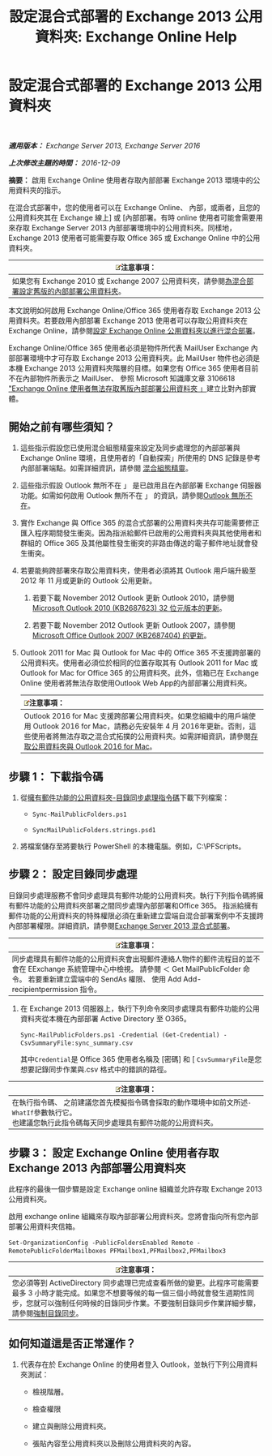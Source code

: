 ﻿---
title: '設定混合式部署的 Exchange 2013 公用資料夾: Exchange Online Help'
TOCTitle: 設定混合式部署的 Exchange 2013 公用資料夾
ms:assetid: b828520f-022c-4fcb-ab68-e1c330e87c33
ms:mtpsurl: https://technet.microsoft.com/zh-tw/library/Dn986544(v=EXCHG.150)
ms:contentKeyID: 65296579
ms.date: 05/23/2018
mtps_version: v=EXCHG.150
ms.translationtype: MT
---

# 設定混合式部署的 Exchange 2013 公用資料夾

 

_**適用版本：** Exchange Server 2013, Exchange Server 2016_

_**上次修改主題的時間：** 2016-12-09_

**摘要：**  啟用 Exchange Online 使用者存取內部部署 Exchange 2013 環境中的公用資料夾的指示。

在混合式部署中，您的使用者可以在 Exchange Online、 內部，或兩者，且您的公用資料夾其在 Exchange 線上\] 或 \[內部部署。有時 online 使用者可能會需要用來存取 Exchange Server 2013 內部部署環境中的公用資料夾。同樣地，Exchange 2013 使用者可能需要存取 Office 365 或 Exchange Online 中的公用資料夾。

<table>
<thead>
<tr class="header">
<th><img src="images/Bb124558.note(EXCHG.150).gif" title="注意事項" alt="注意事項" />注意事項：</th>
</tr>
</thead>
<tbody>
<tr class="odd">
<td>如果您有 Exchange 2010 或 Exchange 2007 公用資料夾，請參閱<a href="configure-legacy-on-premises-public-folders-for-a-hybrid-deployment-exchange-2013-help.md">為混合部署設定舊版的內部部署公用資料夾</a>。</td>
</tr>
</tbody>
</table>


本文說明如何啟用 Exchange Online/Office 365 使用者存取 Exchange 2013 公用資料夾。若要啟用內部部署 Exchange 2013 使用者可以存取公用資料夾在 Exchange Online，請參閱[設定 Exchange Online 公用資料夾以進行混合部署](configure-exchange-online-public-folders-for-a-hybrid-deployment-exchange-2013-help.md)。

Exchange Online/Office 365 使用者必須是物件所代表 MailUser Exchange 內部部署環境中才可存取 Exchange 2013 公用資料夾。此 MailUser 物件也必須是本機 Exchange 2013 公用資料夾階層的目標。如果您有 Office 365 使用者目前不在內部物件所表示之 MailUser、 參照 Microsoft 知識庫文章 3106618 ["Exchange Online 使用者無法存取舊版內部部署公用資料夾 」](https://go.microsoft.com/fwlink/p/?linkid=699451)建立比對內部實體。

## 開始之前有哪些須知？

1.  這些指示假設您已使用混合組態精靈來設定及同步處理您的內部部署與 Exchange Online 環境，且使用者的「自動探索」所使用的 DNS 記錄是參考內部部署端點。如需詳細資訊，請參閱 [混合組態精靈](https://technet.microsoft.com/zh-tw/library/hh529921\(v=exchg.150\))。

2.  這些指示假設 Outlook 無所不在 」 是已啟用且在內部部署 Exchange 伺服器功能。如需如何啟用 Outlook 無所不在 」 的資訊，請參閱[Outlook 無所不在](outlook-anywhere-exchange-2013-help.md)。

3.  實作 Exchange 與 Office 365 的混合式部署的公用資料夾共存可能需要修正匯入程序期間發生衝突。因為指派給郵件已啟用的公用資料夾與其他使用者和群組的 Office 365 及其他屬性發生衝突的非路由傳送的電子郵件地址就會發生衝突。

4.  若要能夠跨部署來存取公用資料夾，使用者必須將其 Outlook 用戶端升級至 2012 年 11 月或更新的 Outlook 公用更新。
    
    1.  若要下載 November 2012 Outlook 更新 Outlook 2010，請參閱[Microsoft Outlook 2010 (KB2687623) 32 位元版本的更新](https://www.microsoft.com/en-us/download/details.aspx?id=35702)。
    
    2.  若要下載 November 2012 Outlook 更新 Outlook 2007，請參閱[Microsoft Office Outlook 2007 (KB2687404) 的更新](https://www.microsoft.com/en-us/download/details.aspx?id=35718)。

5.  Outlook 2011 for Mac 與 Outlook for Mac 中的 Office 365 不支援跨部署的公用資料夾。使用者必須位於相同的位置存取其有 Outlook 2011 for Mac 或 Outlook for Mac for Office 365 的公用資料夾。此外，信箱已在 Exchange Online 使用者將無法存取使用Outlook Web App的內部部署公用資料夾。
    
    <table>
    <thead>
    <tr class="header">
    <th><img src="images/Bb124558.note(EXCHG.150).gif" title="注意事項" alt="注意事項" />注意事項：</th>
    </tr>
    </thead>
    <tbody>
    <tr class="odd">
    <td>Outlook 2016 for Mac 支援跨部署公用資料夾。如果您組織中的用戶端使用 Outlook 2016 for Mac，請務必先安裝年 4 月 2016年更新。否則，這些使用者將無法存取之混合式拓撲的公用資料夾。如需詳細資訊，請參閱<a href="accessing-public-folders-with-outlook-2016-for-mac-exchange-2013-help.md">存取公用資料夾與 Outlook 2016 for Mac</a>。</td>
    </tr>
    </tbody>
    </table>


## 步驟 1： 下載指令碼

1.  從[擁有郵件功能的公用資料夾-目錄同步處理指令碼](https://www.microsoft.com/en-us/download/details.aspx?id=46381)下載下列檔案：
    
      - `Sync-MailPublicFolders.ps1`
    
      - `SyncMailPublicFolders.strings.psd1`

2.  將檔案儲存至將要執行 PowerShell 的本機電腦。例如，C:\\PFScripts。

## 步驟 2： 設定目錄同步處理

目錄同步處理服務不會同步處理具有郵件功能的公用資料夾。執行下列指令碼將擁有郵件功能的公用資料夾部署之間同步處理內部部署和Office 365。 指派給擁有郵件功能的公用資料夾的特殊權限必須在重新建立雲端自混合部署案例中不支援跨內部部署權限。詳細資訊，請參閱[Exchange Server 2013 混合式部署](https://technet.microsoft.com/zh-tw/59e32000-4fcf-417f-a491-f1d8f9aeef9b\(exchg.150\)#doc)。

<table>
<thead>
<tr class="header">
<th><img src="images/Bb124558.note(EXCHG.150).gif" title="注意事項" alt="注意事項" />注意事項：</th>
</tr>
</thead>
<tbody>
<tr class="odd">
<td>同步處理具有郵件功能的公用資料夾會出現郵件連絡人物件的郵件流程目的並不會在 EExchange 系統管理中心中檢視。 請參閱 ＜ Get MailPublicFolder 命令。 若要重新建立雲端中的 SendAs 權限、 使用 Add Add-recipientpermission 指令。</td>
</tr>
</tbody>
</table>


1.  在 Exchange 2013 伺服器上，執行下列命令來同步處理具有郵件功能的公用資料夾從本機在內部部署 Active Directory 至 O365。
    
        Sync-MailPublicFolders.ps1 -Credential (Get-Credential) -CsvSummaryFile:sync_summary.csv
    
    其中`Credential`是 Office 365 使用者名稱及 \[密碼\] 和 \[ `CsvSummaryFile`是您想要記錄同步作業與.csv 格式中的錯誤的路徑。

<table>
<thead>
<tr class="header">
<th><img src="images/Bb124558.note(EXCHG.150).gif" title="注意事項" alt="注意事項" />注意事項：</th>
</tr>
</thead>
<tbody>
<tr class="odd">
<td>在執行指令碼、 之前建議您首先模擬指令碼會採取的動作環境中如前文所述<code>-WhatIf</code>參數執行它。<br />
也建議您執行此指令碼每天同步處理具有郵件功能的公用資料夾。</td>
</tr>
</tbody>
</table>


## 步驟 3： 設定 Exchange Online 使用者存取 Exchange 2013 內部部署公用資料夾

此程序的最後一個步驟是設定 Exchange online 組織並允許存取 Exchange 2013 公用資料夾。

啟用 exchange online 組織來存取內部部署公用資料夾。您將會指向所有您內部部署公用資料夾信箱。

    Set-OrganizationConfig -PublicFoldersEnabled Remote -RemotePublicFolderMailboxes PFMailbox1,PFMailbox2,PFMailbox3

<table>
<thead>
<tr class="header">
<th><img src="images/Bb124558.note(EXCHG.150).gif" title="注意事項" alt="注意事項" />注意事項：</th>
</tr>
</thead>
<tbody>
<tr class="odd">
<td>您必須等到 ActiveDirectory 同步處理已完成查看所做的變更。此程序可能需要最多 3 小時才能完成。如果您不想要等候的每一個三個小時就會發生週期性同步，您就可以強制任何時候的目錄同步作業。不要強制目錄同步作業詳細步驟，請參閱<a href="http://technet.microsoft.com/en-us/library/jj151771.aspx">強制目錄同步</a>。</td>
</tr>
</tbody>
</table>


## 如何知道這是否正常運作？

1.  代表存在於 Exchange Online 的使用者登入 Outlook，並執行下列公用資料夾測試：
    
      - 檢視階層。
    
      - 檢查權限
    
      - 建立與刪除公用資料夾。
    
      - 張貼內容至公用資料夾以及刪除公用資料夾的內容。


